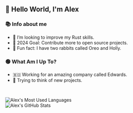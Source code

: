 ## 👋 Hello World, I'm Alex 

### 📚 Info about me
- 🦀 I’m looking to improve my Rust skills.
- 🥅 2024 Goal: Contribute more to open source projects.
- 🐇 Fun fact: I have two rabbits called Oreo and Holly.

### 🟢 What Am I Up To?
- 🇧🇴 Working for an amazing company called Edwards.
- 🧪 Trying to think of new projects.

<br />

<img align="left" alt="Alex's Most Used Languages" src="https://github-readme-stats.vercel.app/api/top-langs/?username=alettsy&layout=compact&theme=radical" /> <br/>
<img align="left" alt="Alex's GitHub Stats" src="https://github-readme-stats.vercel.app/api/?username=alettsy&show_icons=true&theme=radical" />